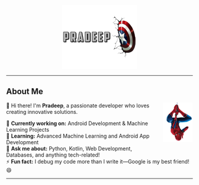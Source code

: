 <div align="center">
<img src="./assets/images/mergedBanner.png" alt="Pradeep" width="40%"/>
</div>

---

## About Me

<img src="./assets/images/pngwing.com (3).png" alt="Profile" width="80px" style="float: right; margin: 0 0 10px 20px; clear: right;"/>

👋 Hi there! I'm **Pradeep**, a passionate developer who loves creating innovative solutions.

🔭 **Currently working on:** Android Development & Machine Learning Projects  
🌱 **Learning:** Advanced Machine Learning and Android App Development  
💬 **Ask me about:** Python, Kotlin, Web Development, Databases, and anything tech-related!  
⚡ **Fun fact:** I debug my code more than I write it—Google is my best friend! 😄

--- 